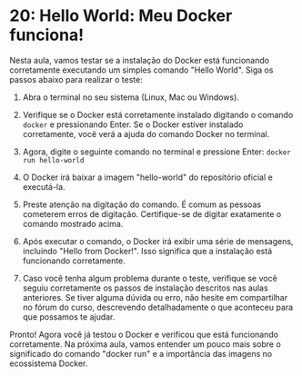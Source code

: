 # 20: Hello World: Meu Docker funciona!

Nesta aula, vamos testar se a instalação do Docker está funcionando corretamente executando um simples comando "Hello World". Siga os passos abaixo para realizar o teste:

1. Abra o terminal no seu sistema (Linux, Mac ou Windows).

2. Verifique se o Docker está corretamente instalado digitando o comando ``` docker ``` e pressionando Enter. Se o Docker estiver instalado corretamente, você verá a ajuda do comando Docker no terminal.

3. Agora, digite o seguinte comando no terminal e pressione Enter:
   ``` docker run hello-world ```

4. O Docker irá baixar a imagem "hello-world" do repositório oficial e executá-la.

5. Preste atenção na digitação do comando. É comum as pessoas cometerem erros de digitação. Certifique-se de digitar exatamente o comando mostrado acima.

6. Após executar o comando, o Docker irá exibir uma série de mensagens, incluindo "Hello from Docker!". Isso significa que a instalação está funcionando corretamente.

7. Caso você tenha algum problema durante o teste, verifique se você seguiu corretamente os passos de instalação descritos nas aulas anteriores. Se tiver alguma dúvida ou erro, não hesite em compartilhar no fórum do curso, descrevendo detalhadamente o que aconteceu para que possamos te ajudar.

Pronto! Agora você já testou o Docker e verificou que está funcionando corretamente. Na próxima aula, vamos entender um pouco mais sobre o significado do comando "docker run" e a importância das imagens no ecossistema Docker.

